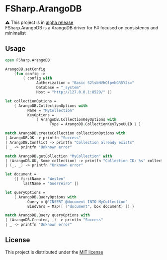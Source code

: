 # FSharp.ArangoDB

⚠️ This project is in [alpha release](https://www.nuget.org/packages/FSharp.ArangoDB)  
FSharp.ArangoDB is a ArangoDB driver for F# focused on consistency and minimalist

## Usage

```fsharp
open FSharp.ArangoDB

ArangoDB.setConfig
    (fun config ->
        { config with
              Authorization = "Basic S2lsbHVhOlpvbGR5Y2s="
              Database = "_system"
              Host = "http://127.0.0.1:8529/" })

let collectionOptions =
    { ArangoDB.CollectionOptions with
          Name = "MyCollection"
          KeyOptions =
              { ArangoDB.CollectionKeyOptions with
                    Type = ArangoDB.CollectionKeyTypeUUID } }

match ArangoDB.createCollection collectionOptions with
| ArangoDB.OK -> printfn "Success"
| ArangoDB.Conflict -> printfn "Collection already exists"
| _ -> printfn "Unknown error"

match ArangoDB.getCollection "MyCollection" with
| (ArangoDB.OK, Some collection) -> printfn "Collection ID: %s" collection.ID
| (_, _) -> printfn "Unknown error"

let document =
    {| firstName = "Weslen"
        lastName = "Guerreiro" |}

let queryOptions =
    { ArangoDB.QueryOptions with
          Query = @"INSERT @document INTO MyCollection"
          BindVars = Map([ ("document", box document) ]) }

match ArangoDB.Query queryOptions with
| (ArangoDB.Created, _) -> printfn "Success"
| _ -> printfn "Unknown error"
```

## License

This project is distributed under the [MIT license](LICENSE)
